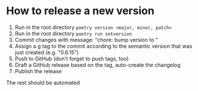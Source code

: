 # How to release a new version

1. Run in the root directory `poetry version <major, minor, patch>`
2. Run in the root directory `poetry run setversion`
3. Commit changes with message: "chore: bump version to <SemVer>"
4. Assign a g tag to the commit according to the semantic version that was just created (e.g. "0.6.15")
5. Push to GitHub (don't forget to push tags, too)
6. Draft a GitHub release based on the tag, auto-create the changelog
7. Publish the release

The rest should be automated